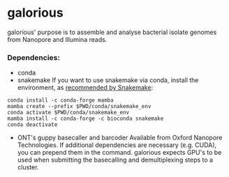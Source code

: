 # galorious

galorious' purpose is to assemble and analyse bacterial isolate genomes from Nanopore and Illumina reads.

### Dependencies:
* conda
* snakemake
If you want to use snakemake via conda, install the environment, as [recommended by Snakemake](https://snakemake.readthedocs.io/en/stable/getting_started/installation.html):
```
conda install -c conda-forge mamba
mamba create --prefix $PWD/conda/snakemake_env
conda activate $PWD/conda/snakemake_env
mamba install -c conda-forge -c bioconda snakemake
conda deactivate
```
* ONT's guppy basecaller and barcoder
Available from Oxford Nanopore Technologies. If additional dependencies are necessary (e.g. CUDA), you can prepend them in the command. galorious expects GPU's to be used when submitting the basecalling and demultiplexing steps to a cluster.
